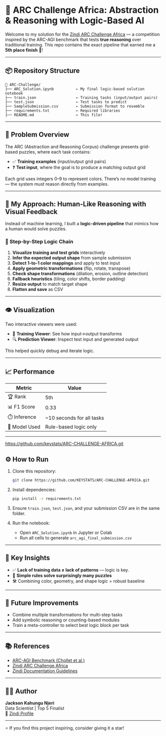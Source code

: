 # 🧠 ARC Challenge Africa: Abstraction & Reasoning with Logic-Based AI

Welcome to my solution for the [Zindi ARC Challenge Africa](https://zindi.africa/competitions/the-arc-challenge-africa) — a competition inspired by the ARC-AGI benchmark that tests **true reasoning** over traditional training. This repo contains the exact pipeline that earned me a **5th place finish** 🏅!

---

## 📦 Repository Structure

```
📁 ARC-Challenge/
├── ARC_Solution.ipynb          ← My final logic-based solution notebook
├── train.json                  ← Training tasks (input/output pairs)
├── test.json                   ← Test tasks to predict
├── SampleSubmission.csv        ← Submission format to resemble
├── requirements.txt            ← Required libraries
├── README.md                   ← This file!
```

---

## 🎯 Problem Overview

The ARC (Abstraction and Reasoning Corpus) challenge presents grid-based puzzles, where each task contains:
- ✅ **Training examples** (input/output grid pairs)
- ❓ **Test input**, where the goal is to produce a matching output grid

Each grid uses integers 0–9 to represent colors. There’s no model training — the system must reason directly from examples.

---

## 🚀 My Approach: Human-Like Reasoning with Visual Feedback

Instead of machine learning, I built a **logic-driven pipeline** that mimics how a human would solve puzzles.

### 🧩 Step-by-Step Logic Chain

1. **Visualize training and test grids** interactively
2. **Infer the expected output shape** from sample submission
3. **Detect 1-to-1 color mappings** and apply to test input
4. **Apply geometric transformations** (flip, rotate, transpose)
5. **Check shape transformations** (dilation, erosion, outline detection)
6. **Fallback heuristics** (tiling, color shifts, border padding)
7. **Resize output** to match target shape
8. **Flatten and save** as CSV

---

## 👁️ Visualization

Two interactive viewers were used:
- 🧠 **Training Viewer**: See how input→output transforms
- 🔍 **Prediction Viewer**: Inspect test input and generated output

This helped quickly debug and iterate logic.

---

## 📈 Performance

| Metric        | Value                  |
|---------------|------------------------|
| 🏆 Rank        | 5th                  |
| 📊 F1 Score    | 0.33      |
| ⏱️ Inference   | ~10 seconds for all tasks |
| 🤖 Model Used  | Rule-based logic only  |

---
https://github.com/keystats/ARC-CHALLENGE-AFRICA.git
## ⚙️ How to Run

1. Clone this repository:
   ```bash
   git clone https://github.com/KEYSTATS/ARC-CHALLENGE-AFRICA.git
   ```

2. Install dependencies:
   ```bash
   pip install -r requirements.txt
   ```

3. Ensure `train.json`, `test.json`, and your submission CSV are in the same folder.

4. Run the notebook:
   - Open `ARC_Solution.ipynb` in Jupyter or Colab
   - Run all cells to generate `arc_agi_final_submission.csv`

---

## 📌 Key Insights

- ✅ **Lack of training data ≠ lack of patterns** — logic is key.
- 🧠 **Simple rules solve surprisingly many puzzles**
- 🛠️ Combining color, geometry, and shape logic = robust baseline

---

## 🔮 Future Improvements

- Combine multiple transformations for multi-step tasks
- Add symbolic reasoning or counting-based modules
- Train a meta-controller to select best logic block per task

---

## 📚 References

- [ARC-AGI Benchmark (Chollet et al.)](https://arxiv.org/abs/2412.04604)
- [Zindi ARC Challenge Africa](https://zindi.africa/competitions/the-arc-challenge-africa)
- [Zindi Documentation Guidelines](https://zindi.africa/learn/documentation-guideline)

---

## 👨‍💻 Author

**Jackson Kahungu Njeri**  
Data Scientist | Top 5 Finalist  
🔗 [Zindi Profile](https://zindi.africa/users/keystats)

---

⭐ If you find this project inspiring, consider giving it a star!
